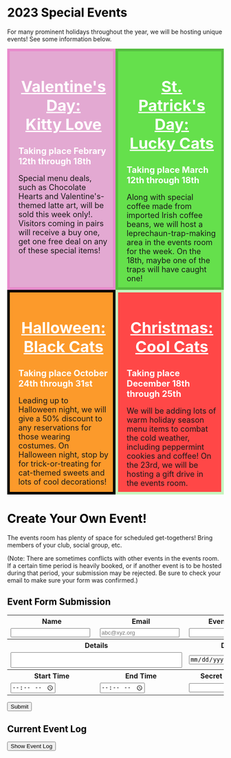 <meta name="viewport" content="width=device-width, initial-scale=1.0">
<style>
  .dblrow {
    display: flex;
  }
  .dblcol {
    flex: 50%;
    padding: 5px;
  }
  .padev {
    padding-left: 20px;
    padding-top: 10px;
    padding-bottom: 10px;
    padding-right: 10px;
  }
</style>

<h1 style="color:black">2023 Special Events</h1>

For many prominent holidays throughout the year, we will be hosting unique events! See some information below.
<div class="dblrow">
    <div class="eventbox dblcol padev" style="border:solid 6px #E88ACC;background:#E3A9D2;font-size:18px">
        <h1 style="color:white;text-align:center" class="widebr"><u>Valentine's Day:<br>Kitty Love</u></h1>
        <h2 style="color:white;font-size:20px" class="widebr">Taking place Febrary 12th through 18th</h2>
        Special menu deals, such as Chocolate Hearts and Valentine's-themed latte art, will be sold this week only!. Visitors coming in pairs will receive a buy one, get one free deal on any of these special items!
    </div>
    <div class="eventbox dblcol padev" style="border:solid 6px #55BD40;background:#65E04C;font-size:18px">
        <h1 style="color:white;text-align:center" class="widebr"><u>St. Patrick's Day:<br>Lucky Cats</u></h1>
        <h2 style="color:white;font-size:20px" class="widebr">Taking place March 12th through 18th</h2>
        Along with special coffee made from imported Irish coffee beans, we will host a leprechaun-trap-making area in the events room for the week. On the 18th, maybe one of the traps will have caught one! 
    </div>
</div>
<div class="dblrow">
    <div class="eventbox dblcol padev" style="border:solid 6px #000000;background:#FC9A2B;font-size:18px">
        <h1 style="color:white;text-align:center" class="widebr"><u>Halloween:<br>Black Cats</u></h1>
        <h2 style="color:white;font-size:20px" class="widebr">Taking place October 24th through 31st</h2>
        Leading up to Halloween night, we will give a 50% discount to any reservations for those wearing costumes. On Halloween night, stop by for trick-or-treating for cat-themed sweets and lots of cool decorations!
    </div>
    <div class="eventbox dblcol padev" style="border:solid 6px #C6F5BE;background:#FF4747;font-size:18px">
        <h1 style="color:white;text-align:center" class="widebr"><u>Christmas:<br>Cool Cats</u></h1>
        <h2 style="color:white;font-size:20px" class="widebr">Taking place December 18th through 25th</h2>
        We will be adding lots of warm holiday season menu items to combat the cold weather, including peppermint cookies and coffee! On the 23rd, we will be hosting a gift drive in the events room.
    </div>
</div>
<span class="widebr"></span>

<h1 style="color:black">Create Your Own Event!</h1>
The events room has plenty of space for scheduled get-togethers! Bring members of your club, social group, etc.

(Note: There are sometimes conflicts with other events in the events room. If a certain time period is heavily booked, or if another event is to be hosted during that period, your submission may be rejected. Be sure to check your email to make sure your form was confirmed.)

<h2 style="color:black">Event Form Submission</h2>

<table>
    <tr>
        <th><label for="name">Name</label></th>
        <th><label for="email">Email</label></th>
        <th><label for="event_name">Event Name</label></th>
    </tr>
    <tr>
        <td><input type="text" name="name" id="name" required></td>
        <td><input type="email" name="email" id="email" placeholder="abc@xyz.org" required></td>
        <td><input type="text" name="event_name" id="event_name" required></td>
    </tr>
    <tr>
        <th colspan="2"><label for="event_details">Details</label></th>
        <th><label for="date">Date</label></th>
    </tr>
    <tr>
        <td colspan="2"><textarea name="event_details" id="event_details" rows="2" cols="47" style="resize:none" required></textarea></td>
        <td><input type="date" name="date" id="date" required></td>
    </tr>
    <tr>
        <th><label for="start_time">Start Time</label></th>
        <th><label for="end_time">End Time</label></th>
        <th><label for="password">Secret Password</label></th>
    </tr>
    <tr>
        <td><input type="time" name="start_time" id="start_time" min="8:00" max="18:00" required></td>
        <td><input type="time" name="end_time" id="end_time" min="8:00" max="18:00" required></td>
        <td><input type="password" name="password" id="password" required></td>
    </tr>
</table>
<button class='btn' onclick="submit_Form()">Submit</button>

<h2 style="color:black" class="widebr">Current Event Log</h2>
<button class="btn" id="evlogbtn" onclick="showEvTable()">Show Event Log</button><button class="btn" id="logrefbtn" style="display:none" onclick="create_Table()">Refresh Log</button>
<div style="font-size:25px;display:none" id="filters" name="filters">
    Filters: <select id="timesort" name="timesort">
    <option value="time_submitted">Time Submitted</option>
    <option value="soonest">Soonest</option>
    <option value="latest">Latest</option>
    </select>
    <input type="month" id="monthfil" name="monthfil" value="2023-02">
    <button class="btn" id="sortbtn" onclick="sort_Events()">Sort</button>
</div>

<table id="evtable" style="display:none;width:50%">
  <thead>
  <tr>
    <th>Name</th>
    <th>Email</th>
    <th>Event Name</th>
    <th>Event Details</th>
    <th>Event Date</th>
    <th>Start Time</th>
    <th>End Time</th>
    <th>Edit Your Event</th>
  </tr>
  </thead>
  <tbody id="evtablecont">
    <!-- javascript generated data -->
  </tbody>
</table>

<script>
    let sorted = false;
    var pulldata = "";

    const read_url = "http://127.0.0.1:8086/api/events/";
    const read_options = {
        method: 'GET', // *GET, POST, PUT, DELETE, etc.
        mode: 'cors', // no-cors, *cors, same-origin
        cache: 'default', // *default, no-cache, reload, force-cache, only-if-cached
        credentials: 'omit', // include, *same-origin, omit
        headers: {
        'Content-Type': 'application/json'
        // 'Content-Type': 'application/x-www-form-urlencoded',
        },
    };

    // Static json, this can be used to test data prior to API and Model being ready
    const json = '[{"id":1, "name":"Thomas Edison", "email":"tedison@lightbulb.edu", "event_name":"The Edison Troupe Meet", "event_details":"We 10 selected geniuses will meet in the events room for a convergence.", "date":"02/25/2023", "start_time":"13:00", "end_time":"14:00", "password":"theGOAT302"}, {"id":2, "name":"John Mortensen", "email":"jmortensen@powayusd.com", "event_name":"Extra Credit Code Meetup", "event_details":"Come to work on ideation and any confusion with the Full Stack CPT project. No phones.", "date":"02/23/2023", "start_time":"10:00", "end_time":"12:00", "password":"compsciyo34"}, {"id":3, "name":"Karl Giant", "email":"karlgiant@wallstreet.com", "event_name":"Money Money Money", "event_details":"Call me Mr. Krabs, por favor.", "date":"02/24/2023", "start_time":"14:00", "end_time":"15:00", "password":"thekarl3893"}]';

    // Convert JSON string to JSON object
    const testdata = JSON.parse(json);
    const table = document.getElementById("evtablecont");

    function showEvTable() {
        create_Table();
        document.getElementById('evlogbtn').style = "display:none";
        document.getElementById('logrefbtn').style = "display:block";
        document.getElementById('evtable').style = "display:block";
        document.getElementById('filters').style = "font-size:25px;display:block";
    }

    function time_Dif(start, end) {
        var hourdif = 60 * (Number(end.substring(0, 2)) - Number(start.substring(0, 2)));
        var mindif = Number(end.substring(3, 5)) - Number(start.substring(3, 5));
        return hourdif + mindif
    }

    // THIS IS A PLACEHOLDER FUNCTION FOR WHEN THE API IS RUNNING
    function submit_Form() {
        try {
            // THERE WOULD BE A PULL FROM THE DATABASE HERE
            // The variable "JSON", being the pre-API test JSON, is used as a validation test in its place.
            var form_list = [document.getElementById('name').value, document.getElementById('email').value, document.getElementById('event_name').value, document.getElementById('event_details').value, document.getElementById('date').value, document.getElementById('start_time').value, document.getElementById('end_time').value, document.getElementById('password').value];
            // for loop to ensure all fields were filled in
            for (let i = 0; i < form_list.length; i++) {
                if (form_list[i] == '') {
                    alert("There was an error processing your form. Make sure all fields are filled in.");
                    return;
                };
            };
            for (let i = 0; i < 4; i++) {
                if (form_list[i].length > 100) {
                    alert("There was an error processing your form. Certain input fields have too many characters. Make sure that your name, email, event name, and details are all no more than 100 characters long. (This is a measure to prevent spam.)")
                    return;
                };
            };
            // Defining some variables for validation
            var tempdate = document.getElementById('date').value;
            var tempstime = document.getElementById('start_time').value;
            var tempetime = document.getElementById('end_time').value;
            var datefix = tempdate.substr(5, 2) + '/' + tempdate.substr(8, 10) + '/' + tempdate.substr(0, 4);
            const hourdict = [{"open":10, "close":18}, {"open":8, "close":17}, {"open":8, "close":17}, {"open":8, "close":17}, {"open":8, "close":17}, {"open":8, "close":17}, {"open":10, "close":18}];
            form_list[4] = datefix;
            var fulldate = datefix + " " + tempstime;
            let ev_date = new Date(fulldate);
            let cur_date = new Date();
            console.log(ev_date, cur_date);
            let ev_dow = ev_date.getDay()
            // validating date
            var datedif = Math.ceil((ev_date - cur_date) / (1000 * 60 * 60 * 24));
            if (1 > datedif || 365 < datedif) {
                alert("There was an error processing your form. Make sure the date you have inputted is less than a year in the future.");
                return;
            };
            // validating day of the week considering open hours
            if (Number(tempstime.substring(0, 2)) < hourdict[ev_dow]["open"] || Number(tempstime.substring(0, 2)) >= hourdict[ev_dow]["close"]) {
                alert("There was an error processing your form. It seems that your event starts before opening/after closing on " + datefix + ".");
                return;
            } else if (Number(tempetime.substring(0, 2)) <= hourdict[ev_dow]["open"] || Number(tempetime.substring(0, 2)) > hourdict[ev_dow]["close"]) {
                alert("There was an error processing your form. It seems that your event ends before opening/after closing on " + datefix + ".");
                return;
            };
            // validating event duration (must be at least 15 minutes, less than 3 hours, start must be before end)
            var timedif = time_Dif(tempstime, tempetime); //in minutes
            if (timedif < 15 || timedif > 180) {
                alert("There was an error processing your form. Make sure that your event lasts at least 15 minutes, but no more than 3 hours.")
                return;
            };
            // validating coincidence and email; JSON data is placeholder
            var coinc = 0;
            for (let i = 0; i < testdata.length; i++) {
                temppull = testdata[i];
                if (temppull['date'] == datefix) {
                    if (Number(tempstime.substring(0, 2)) <= Number(temppull['start_time'].substr(0, 2)) < Number(tempetime.substring(0, 2)) || Number(tempstime.substring(0, 2)) < Number(temppull['end_time'].substr(0, 2)) <= Number(tempetime.substring(0, 2))) {coinc = coinc + 1;};
                };
                if (temppull['email'] == form_list[1]) {
                    alert("There was an error processing your form. It seems that an event has already been created by that email. If someone has used your address to create an event without your consent, contact our staff.");
                    return;
                };
            };
            if (coinc > 5) {
                alert("There was an error processing your form. Make sure that your event's timing does not coincide with the timing of more than five other events.");
                return;
            };
            // if all validations successful
            jsonentry = {"name":form_list[0], "email":form_list[1], "event_name":form_list[2], "event_details":form_list[3], "date":datefix, "start_time":form_list[5], "end_time":form_list[6], "password":form_list[7]};
            testdata.push(jsonentry);
            alert("Thank you, " + form_list[0] + ", for submitting an event! Watch your email for a confirmation message.\n\n(Warning: Please do not submit two events at a time! Your events may end up being cancelled as a result.)");
        } catch (err) {
            alert("There was an error processing your form. (Failed to send to/pull from the database, or there was an error in the formatting of your form. Make sure you're on unrestricted WiFi.)");
        };
    };

    // prepare HTML result container for new output
    function create_Table() {
        // fetch the API
        fetch(read_url, read_options)
            // response is a RESTful "promise" on any successful fetch
            .then(response => {
            // check for response errors
            if (response.status !== 200) {
                const errorMsg = 'Database response error: ' + response.status;
                console.log(errorMsg);
            }
            // valid response will have json data
            response.json().then(data => {table_Make(data)})
        });
    };
    
    function table_Make(list) {
        table.innerHTML = "";
        list.forEach(user => {
                // build a row for each user
                const tr = document.createElement("tr");

                // td's to build out each column of data
                const name = document.createElement("td");
                const email = document.createElement("td");
                const event_name = document.createElement("td");
                const event_details = document.createElement("td");
                const date = document.createElement("td");
                const start_time = document.createElement("td");
                const end_time = document.createElement("td");
                const action = document.createElement("td");
                    
                // add content from user data          
                name.innerHTML = user.name; 
                email.innerHTML = user.email; 
                event_name.innerHTML = user.event_name; 
                event_details.innerHTML = user.event_details;
                date.innerHTML = user.date; 
                start_time.innerHTML = user.start_time; 
                end_time.innerHTML = user.end_time;

                // add action for update button
                var updateBtn = document.createElement('input');
                updateBtn.type = "button";
                updateBtn.className = "btn";
                updateBtn.value = "Update";
                updateBtn.style = "margin-right:16px";
                updateBtn.onclick = function () {
                alert("Update: " + user.name);
                };
                action.appendChild(updateBtn);

                // add action for delete button
                var deleteBtn = document.createElement('input');
                deleteBtn.type = "button";
                deleteBtn.className = "btn";
                deleteBtn.value = "Delete";
                deleteBtn.style = "margin-right:16px"
                deleteBtn.onclick = function () {
                alert("Delete: " + user.name);
                };
                action.appendChild(deleteBtn);  

                // add data to row
                tr.appendChild(name);
                tr.appendChild(email);
                tr.appendChild(event_name);
                tr.appendChild(event_details);
                tr.appendChild(date);
                tr.appendChild(start_time);
                tr.appendChild(end_time);
                tr.appendChild(action);

                // add row to table
                table.appendChild(tr);
        });
    };

    var soonval = "placeholder";
    var soon_fulldate = "placeholder";
    var temp_soondate = "placeholder";
    var lateval = "placeholder";
    var late_fulldate = "placeholder";
    var temp_latedate = "placeholder";

    function sort_Events() {
        var orderval = document.getElementById("timesort").value;
        var monthval = document.getElementById("monthfil").value;
        var sorted_List = [];
        // fetch the API
        fetch(read_url, read_options)
            // response is a RESTful "promise" on any successful fetch
            .then(response => {
            // check for response errors
            if (response.status !== 200) {
                const errorMsg = 'Database response error: ' + response.status;
                console.log(errorMsg);
            };
            // valid response will have json data
            response.json().then(data => {
                var testcopy = [...data];
                var d_length = testcopy.length;
                if (orderval == "time_submitted") {
                            testcopy.forEach(event => {sorted_List.push(event)});
                            console.log(sorted_List)
                } else if (orderval == "soonest") {
                    for (let j = 0; j < d_length; j++) {
                        let i = 0;
                        testcopy.forEach(event => {
                            if (i == 0) {
                                soon_fulldate = event['date'] + " " + event['start_time'];
                                console.log(soon_fulldate);
                                temp_soondate = new Date(soon_fulldate);
                                console.log(temp_soondate);
                                soonval = event;
                            } else {
                                console.log(soonval);
                                console.log(soon_fulldate);
                                var temp_fulldate = event['date'] + " " + event['start_time'];
                                var temp_evdate = new Date(temp_fulldate);
                                console.log(temp_evdate)
                                console.log(temp_soondate)
                                if (temp_evdate.getTime() < temp_soondate.getTime()) {
                                    soon_fulldate = event.date + " " + event.start_time;
                                    temp_soondate = new Date(soon_fulldate);
                                    soonval = event;
                                };
                            };
                            i = i + 1;
                        });
                        console.log(soonval);
                        sorted_List.push(soonval);
                        for (let i = 0; i < testcopy.length; i++) {
                            if (testcopy[i] == soonval) {
                                testcopy.splice(i, 1);
                            };
                        };
                    };
                } else if (orderval == "latest") {
                    for (let j = 0; j < d_length; j++) {
                        let i = 0;
                        testcopy.forEach(event => {
                            if (i == 0) {
                                late_fulldate = event['date'] + " " + event['start_time'];
                                console.log(late_fulldate);
                                temp_latedate = new Date(late_fulldate);
                                console.log(temp_latedate);
                                lateval = event;
                            } else {
                                console.log(lateval);
                                console.log(late_fulldate);
                                var temp_fulldate = event['date'] + " " + event['start_time'];
                                var temp_evdate = new Date(temp_fulldate);
                                console.log(temp_evdate)
                                console.log(temp_latedate)
                                if (temp_evdate.getTime() > temp_latedate.getTime()) {
                                    late_fulldate = event.date + " " + event.start_time;
                                    temp_latedate = new Date(late_fulldate);
                                    lateval = event;
                                };
                            };
                            i = i + 1;
                        });
                        console.log(lateval);
                        sorted_List.push(lateval);
                        for (let i = 0; i < testcopy.length; i++) {
                            if (testcopy[i] == lateval) {
                                testcopy.splice(i, 1);
                            };
                        };
                    };
                };
                console.log(sorted_List);
                clone_Sort = [...sorted_List];
                for (let k = 0, t = 0; t < sorted_List.length; t++) {
                    if (sorted_List[k]['date'].substring(6, 10) == monthval.substring(0, 4)) {
                        if (sorted_List[k]['date'].substring(0, 2) == monthval.substring(5, 7)) {k = k + 1} else {clone_Sort.splice(k, 1)};
                    } else {clone_Sort.splice(k, 1)};
                    console.log(clone_Sort)
                };
                table_Make(clone_Sort);
            });
        });
    };
    
    function sort_Events1() {
        var orderval = document.getElementById("timesort").value;
        var monthval = document.getElementById("monthfil").value;
        console.log(orderval, monthval.substring(0, 4), monthval.substring(5, 7));
        var sorted_List = [];
        // fetch the API
        fetch(read_url, read_options)
            // response is a RESTful "promise" on any successful fetch
            .then(response => {
            // check for response errors
            if (response.status !== 200) {
                const errorMsg = 'Database response error: ' + response.status;
                console.log(errorMsg);
            };
            // valid response will have json data
            response.json().then(data => {
                var data_copy = [...data];
                var d_length = data_copy.length;
                if (orderval == "time_submitted") {
                    data_copy.forEach(event => {sorted_List.push(event)});
                } else if (orderval == "soonest") {
                    for (let j = 0; j < d_length; j++) {
                        let i = 0;
                        data_copy.forEach(event => {
                            if (i == 0) {
                                var soon_fulldate = event.date + " " + event.start_time;
                                var soonval = event;
                            } else {
                                var temp_fulldate = event.date + " " + event.start_time;
                                var temp_evdate = new Date(temp_fulldate);
                                var temp_soondate = new Date(soon_fulldate);
                                if (temp_evdate.getTime() < temp_soondate.getTime()) {
                                    var soon_fulldate = event.date + " " + event.start_time;
                                    soonval = event;
                                };
                            };
                            i = i + 1;
                        });
                        console.log(soonval);
                        sorted_List.push(soonval);
                        for (let i = 0; i < data_copy.length; i++) {
                            if (data_copy[i] == soonval) {
                                data_copy.splice(i, 1);
                            };
                        };
                    };
                };
            });
        });
    };
</script>